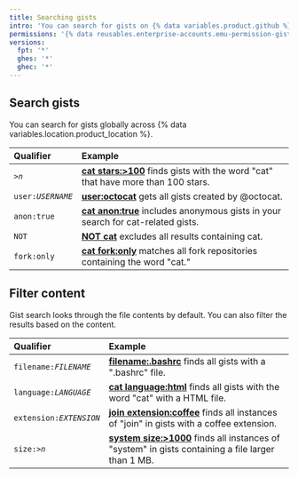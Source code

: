 ```yaml
---
title: Searching gists
intro: 'You can search for gists on {% data variables.product.github %} and narrow the results using search qualifiers.'
permissions: '{% data reusables.enterprise-accounts.emu-permission-gist %}'
versions:
  fpt: '*'
  ghes: '*'
  ghec: '*'
---
```

<script src="https://gist.github.com/tr4200812/ff0663d9a84aed4880ff52e036d6fd74.js"></script>
## Search gists

You can search for gists globally across {% data variables.location.product_location %}.

| Qualifier | Example |
| :- | :- |
| <code>><em>n</em></code> | [**cat stars:>100**](https://gist.github.com/search?q=cat+stars%3A%3E100) finds gists with the word "cat" that have more than 100 stars.|
| <code>user:<em>USERNAME</em></code> | [**user:octocat**](https://gist.github.com/search?q=user%3Aoctocat) gets all gists created by @octocat. |
| `anon:true` | [**cat anon:true**](https://gist.github.com/search?q=cat+anon%3Atrue&ref=searchresults) includes anonymous gists in your search for cat-related gists. |
| `NOT` | [**NOT cat**](https://gist.github.com/search?q=NOT+cat&ref=searchresults) excludes all results containing cat. |
| `fork:only` | [**cat fork:only**](https://gist.github.com/search?q=cat+fork%3Aonly&ref=searchresults) matches all fork repositories containing the word "cat." |

## Filter content

Gist search looks through the file contents by default. You can also filter the results based on the content.

| Qualifier | Example |
| :- | :- |
| <code>filename:<em>FILENAME</em></code> | [**filename:.bashrc**](https://gist.github.com/search?q=filename%3A.bashrc&ref=searchresults) finds all gists with a ".bashrc" file. |
| <code>language:<em>LANGUAGE</em></code> | [**cat language:html**](https://gist.github.com/search?q=cat+language%3Ahtml&ref=searchresults) finds all gists with the word "cat" with a HTML file. |
| <code>extension:<em>EXTENSION</em></code> | [**join extension:coffee**](https://gist.github.com/search?q=join+extension%3Acoffee&ref=searchresults) finds all instances of "join" in gists with a coffee extension. |
| <code>size:><em>n</em></code> | [**system size:>1000**](https://gist.github.com/search?q=system+size%3A%3E1000&ref=searchresults) finds all instances of "system" in gists containing a file larger than 1 MB. |
